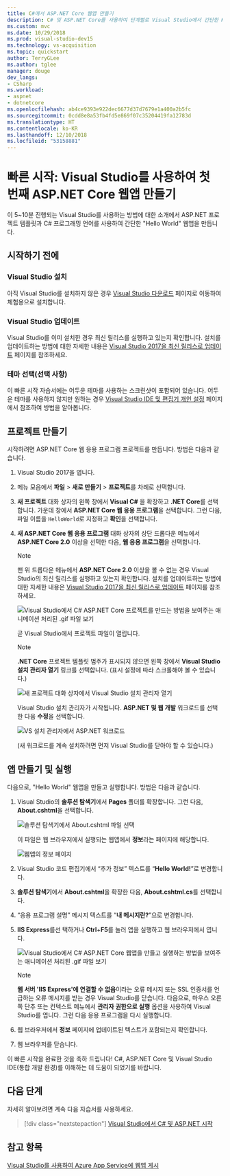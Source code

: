 ```yaml
---
title: C#에서 ASP.NET Core 웹앱 만들기
description: C# 및 ASP.NET Core를 사용하여 단계별로 Visual Studio에서 간단한 Hello World 웹앱을 만드는 방법을 알아봅니다.
ms.custom: mvc
ms.date: 10/29/2018
ms.prod: visual-studio-dev15
ms.technology: vs-acquisition
ms.topic: quickstart
author: TerryGLee
ms.author: tglee
manager: douge
dev_langs:
- CSharp
ms.workload:
- aspnet
- dotnetcore
ms.openlocfilehash: ab4ce9393e922dec6677d37d7679e1a400a2b5fc
ms.sourcegitcommit: 0cdd8e8a53fb4fd5e869f07c35204419fa12783d
ms.translationtype: HT
ms.contentlocale: ko-KR
ms.lasthandoff: 12/10/2018
ms.locfileid: "53158881"
---
```

# <a name="quickstart-use-visual-studio-to-create-your-first-aspnet-core-web-app"></a>빠른 시작: Visual Studio를 사용하여 첫 번째 ASP.NET Core 웹앱 만들기

이 5~10분 진행되는 Visual Studio를 사용하는 방법에 대한 소개에서 ASP.NET 프로젝트 템플릿과 C# 프로그래밍 언어를 사용하여 간단한 "Hello World" 웹앱을 만듭니다.

## <a name="before-you-begin"></a>시작하기 전에

### <a name="install-visual-studio"></a>Visual Studio 설치

아직 Visual Studio를 설치하지 않은 경우 [Visual Studio 다운로드](https://visualstudio.microsoft.com/downloads/?utm_medium=microsoft&utm_source=docs.microsoft.com&utm_campaign=button+cta&utm_content=download+vs2017) 페이지로 이동하여 체험용으로 설치합니다.

### <a name="update-visual-studio"></a>Visual Studio 업데이트

Visual Studio를 이미 설치한 경우 최신 릴리스를 실행하고 있는지 확인합니다. 설치를 업데이트하는 방법에 대한 자세한 내용은 [Visual Studio 2017을 최신 릴리스로 업데이트](../install/update-visual-studio.md) 페이지를 참조하세요.

### <a name="choose-your-theme-optional"></a>테마 선택(선택 사항)

이 빠른 시작 자습서에는 어두운 테마를 사용하는 스크린샷이 포함되어 있습니다. 어두운 테마를 사용하지 않지만 원하는 경우 [Visual Studio IDE 및 편집기 개인 설정](quickstart-personalize-the-ide.md) 페이지에서 참조하여 방법을 알아봅니다.

## <a name="create-a-project"></a>프로젝트 만들기

시작하려면 ASP.NET Core 웹 응용 프로그램 프로젝트를 만듭니다. 방법은 다음과 같습니다.

1. Visual Studio 2017을 엽니다.

1. 메뉴 모음에서 **파일** > **새로 만들기** > **프로젝트**를 차례로 선택합니다.

1. **새 프로젝트** 대화 상자의 왼쪽 창에서 **Visual C#** 을 확장하고 **.NET Core**를 선택합니다. 가운데 창에서 **ASP.NET Core 웹 응용 프로그램**을 선택합니다. 그런 다음, 파일 이름을 `HelloWorld`로 지정하고 **확인**을 선택합니다.

1. **새 ASP.NET Core 웹 응용 프로그램** 대화 상자의 상단 드롭다운 메뉴에서 **ASP.NET Core 2.0** 이상을 선택한 다음, **웹 응용 프로그램**을 선택합니다.

   > [!NOTE]
   > 맨 위 드롭다운 메뉴에서 **ASP.NET Core 2.0** 이상을 볼 수 없는 경우 Visual Studio의 최신 릴리스를 실행하고 있는지 확인합니다. 설치를 업데이트하는 방법에 대한 자세한 내용은 [Visual Studio 2017을 최신 릴리스로 업데이트](../install/update-visual-studio.md) 페이지를 참조하세요.

   ![Visual Studio에서 C# ASP.NET Core 프로젝트를 만드는 방법을 보여주는 애니메이션 처리된 .gif 파일 보기](../ide/media/csharp-aspnet-animated-create-project.gif)

   곧 Visual Studio에서 프로젝트 파일이 열립니다.

   > [!NOTE]
   > **.NET Core** 프로젝트 템플릿 범주가 표시되지 않으면 왼쪽 창에서 **Visual Studio 설치 관리자 열기** 링크를 선택합니다. (표시 설정에 따라 스크롤해야 볼 수 있습니다.)
   >
   > ![새 프로젝트 대화 상자에서 Visual Studio 설치 관리자 열기](../ide/media/open-visual-studio-installer.png)
   >
   > Visual Studio 설치 관리자가 시작됩니다. **ASP.NET 및 웹 개발** 워크로드를 선택한 다음 **수정**을 선택합니다.
   >
   > ![VS 설치 관리자에서 ASP.NET 워크로드](../ide/media/quickstart-aspnet-workload.png)
   >
   > (새 워크로드를 계속 설치하려면 먼저 Visual Studio를 닫아야 할 수 있습니다.)

## <a name="create-and-run-the-app"></a>앱 만들기 및 실행

다음으로, "Hello World" 웹앱을 만들고 실행합니다. 방법은 다음과 같습니다.

1. Visual Studio의 **솔루션 탐색기**에서 **Pages** 폴더를 확장합니다. 그런 다음, **About.cshtml**을 선택합니다.

   ![솔루션 탐색기에서 About.cshtml 파일 선택](../ide/media/csharp-aspnet-about-page-html-file.png)

   이 파일은 웹 브라우저에서 실행되는 웹앱에서 **정보**라는 페이지에 해당합니다.

   ![웹앱의 정보 페이지](../ide/media/csharp-aspnet-about-page.png)

1. Visual Studio 코드 편집기에서 “추가 정보” 텍스트를 “**Hello World!**”로 변경합니다.

1. **솔루션 탐색기**에서 **About.cshtml**을 확장한 다음, **About.cshtml.cs**를 선택합니다.

1. “응용 프로그램 설명” 메시지 텍스트를 “**내 메시지란?**”으로 변경합니다.

1. **IIS Express**를선 택하거나 **Ctrl**+**F5**를 눌러 앱을 실행하고 웹 브라우저에서 엽니다.

   ![Visual Studio에서 C# ASP.NET Core 웹앱을 만들고 실행하는 방법을 보여주는 애니메이션 처리된 .gif 파일 보기](../ide/media/csharp-aspnet-animated-hello-world.gif)

   > [!NOTE]
   > **웹 서버 'IIS Express'에 연결할 수 없음**이라는 오류 메시지 또는 SSL 인증서를 언급하는 오류 메시지를 받는 경우 Visual Studio를 닫습니다. 다음으로, 마우스 오른쪽 단추 또는 컨텍스트 메뉴에서 **관리자 권한으로 실행** 옵션을 사용하여 Visual Studio를 엽니다. 그런 다음 응용 프로그램을 다시 실행합니다.

1. 웹 브라우저에서 **정보** 페이지에 업데이트된 텍스트가 포함되는지 확인합니다.

1. 웹 브라우저를 닫습니다.

이 빠른 시작을 완료한 것을 축하 드립니다! C#, ASP.NET Core 및 Visual Studio IDE(통합 개발 환경)를 이해하는 데 도움이 되었기를 바랍니다.

## <a name="next-steps"></a>다음 단계

자세히 알아보려면 계속 다음 자습서를 사용하세요.

> [!div class="nextstepaction"]
> [Visual Studio에서 C# 및 ASP.NET 시작](tutorial-csharp-aspnet-core.md)

## <a name="see-also"></a>참고 항목

[Visual Studio를 사용하여 Azure App Service에 웹앱 게시](..//deployment/quickstart-deploy-to-azure.md)
